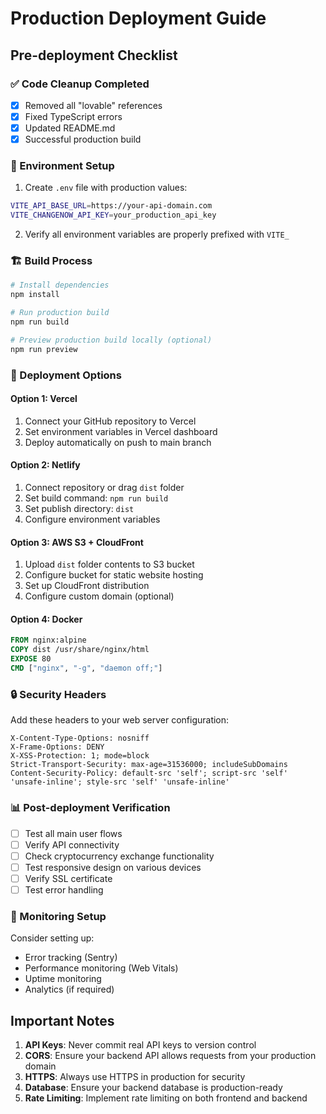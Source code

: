 # Production Deployment Guide

## Pre-deployment Checklist

### ✅ Code Cleanup Completed
- [x] Removed all "lovable" references
- [x] Fixed TypeScript errors
- [x] Updated README.md
- [x] Successful production build

### 🔧 Environment Setup
1. Create `.env` file with production values:
```bash
VITE_API_BASE_URL=https://your-api-domain.com
VITE_CHANGENOW_API_KEY=your_production_api_key
```

2. Verify all environment variables are properly prefixed with `VITE_`

### 🏗️ Build Process
```bash
# Install dependencies
npm install

# Run production build
npm run build

# Preview production build locally (optional)
npm run preview
```

### 🚀 Deployment Options

#### Option 1: Vercel
1. Connect your GitHub repository to Vercel
2. Set environment variables in Vercel dashboard
3. Deploy automatically on push to main branch

#### Option 2: Netlify
1. Connect repository or drag `dist` folder
2. Set build command: `npm run build`
3. Set publish directory: `dist`
4. Configure environment variables

#### Option 3: AWS S3 + CloudFront
1. Upload `dist` folder contents to S3 bucket
2. Configure bucket for static website hosting
3. Set up CloudFront distribution
4. Configure custom domain (optional)

#### Option 4: Docker
```dockerfile
FROM nginx:alpine
COPY dist /usr/share/nginx/html
EXPOSE 80
CMD ["nginx", "-g", "daemon off;"]
```

### 🔒 Security Headers
Add these headers to your web server configuration:
```
X-Content-Type-Options: nosniff
X-Frame-Options: DENY
X-XSS-Protection: 1; mode=block
Strict-Transport-Security: max-age=31536000; includeSubDomains
Content-Security-Policy: default-src 'self'; script-src 'self' 'unsafe-inline'; style-src 'self' 'unsafe-inline'
```

### 📊 Post-deployment Verification
- [ ] Test all main user flows
- [ ] Verify API connectivity
- [ ] Check cryptocurrency exchange functionality
- [ ] Test responsive design on various devices
- [ ] Verify SSL certificate
- [ ] Test error handling

### 🔧 Monitoring Setup
Consider setting up:
- Error tracking (Sentry)
- Performance monitoring (Web Vitals)
- Uptime monitoring
- Analytics (if required)

## Important Notes

1. **API Keys**: Never commit real API keys to version control
2. **CORS**: Ensure your backend API allows requests from your production domain
3. **HTTPS**: Always use HTTPS in production for security
4. **Database**: Ensure your backend database is production-ready
5. **Rate Limiting**: Implement rate limiting on both frontend and backend
